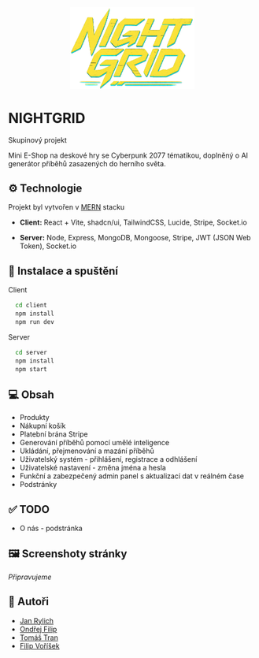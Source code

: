 <div align="center">
<img width="50%" src="https://github.com/ondrejfilip1/skupinovy-projekt-2025/blob/main/client/src/assets/logo.png?raw=true">
</div>

# NIGHTGRID

<p>Skupinový projekt</p>
<p>Mini E-Shop na deskové hry se Cyberpunk 2077 tématikou, doplněný o AI generátor příběhů zasazených do herního světa.</p>

## ⚙️ Technologie

<p>Projekt byl vytvořen v <a href="https://www.mongodb.com/resources/languages/mern-stack">MERN</a> stacku</p>

- **Client:** React + Vite, shadcn/ui, TailwindCSS, Lucide, Stripe, Socket.io

- **Server:** Node, Express, MongoDB, Mongoose, Stripe, JWT (JSON Web Token), Socket.io

## 🚀 Instalace a spuštění

Client

```bash
  cd client
  npm install
  npm run dev
```
Server

```bash
  cd server
  npm install
  npm start
```

## 💻 Obsah
- Produkty
- Nákupní košík
- Platební brána Stripe
- Generování příběhů pomocí umělé inteligence
- Ukládání, přejmenování a mazání příběhů
- Uživatelský systém - přihlášení, registrace a odhlášení
- Uživatelské nastavení - změna jména a hesla
- Funkční a zabezpečený admin panel s aktualizací dat v reálném čase
- Podstránky

## ✅ TODO
- O nás - podstránka

## 🖼️ Screenshoty stránky
<i>Připravujeme</i>

## 👥 Autoři

- [Jan Rylich](https://github.com/DoubleBlackFox)
- [Ondřej Filip](https://github.com/ondrejfilip1)
- [Tomáš Tran](https://github.com/Hurmex)
- [Filip Voříšek](https://github.com/FiLlInnnn)
